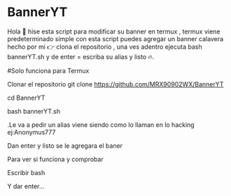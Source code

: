 # BannerYT
Hola 👋  hise esta script para modificar su banner en termux , termux viene predeterminado simple con esta script puedes agregar un banner calavera hecho por mi 👉  clona el repositorio , una ves adentro ejecuta bash bannerYT.sh y de enter = escriba su alias y listo 🔥.

#Solo funciona para Termux

Clonar el repositorio
git clone https://github.com/MRX90902WX/BannerYT

cd BannerYT

bash bannerYT.sh

.Le va a pedir un alias viene siendo como lo 
llaman en lo hacking ej:Anonymus777

Dan enter y listo se le agregara el baner

Para ver si funciona y comprobar

Escribir bash 

Y dar enter...


